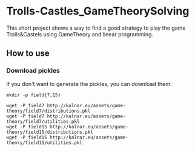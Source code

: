 # Trolls-Castles_GameTheorySolving
This short project shows a way to find a good strategy to play the game Trolls&Castels using GameTheory and linear programming.


## How to use

### Download pickles

If you don't want to generate the pickles, you can download them:

```shell
mkdir -p field{7,15}

wget -P field7 http://kalnar.eu/assets/game-theory/field7/distributions.pkl 
wget -P field7 http://kalnar.eu/assets/game-theory/field7/utilities.pkl 
wget -P field15 http://kalnar.eu/assets/game-theory/field15/distributions.pkl 
wget -P field15 http://kalnar.eu/assets/game-theory/field15/utilities.pkl 
```


